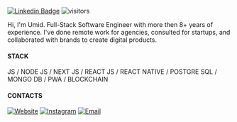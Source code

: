 [![Linkedin Badge](https://img.shields.io/badge/-mirzabekov-blue?style=flat-square&logo=Linkedin&logoColor=white&link=https://www.linkedin.com/in/mirzabekov/)](https://www.linkedin.com/in/mirzabekov/) ![visitors](https://visitor-badge.laobi.icu/badge?page_id=umidtech)

Hi, I'm Umid. Full-Stack Software Engineer with more then 8+ years of experience.
I've done remote work for agencies, consulted for startups, and collaborated with brands to create digital products.

#### STACK

JS / NODE JS / NEXT JS / REACT JS / REACT NATIVE / POSTGRE SQL / MONGO DB / PWA / BLOCKCHAIN

#### CONTACTS

<a href="https://umid.tech/" target="_blank" rel="noopener noreferrer"><img alt="Website" src="https://img.shields.io/badge/Website-www.umid.tech-blue?style=flat-square&logo=google-chrome"></a>
<a href="https://www.instagram.com/umid.mirzabek/" target="_blank" rel="noopener noreferrer"><img alt="Instagram" src="https://img.shields.io/badge/Instagram-umid.mirzabek-blue?style=flat-square&logo=instagram"></a>
<a href="mailto:contact@umid.tech"><img alt="Email" src="https://img.shields.io/badge/Email-contact@umid.tech-blue?style=flat-square&logo=Mail.Ru"></a>
